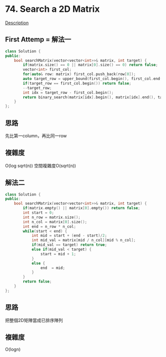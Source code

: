 # 74. Search a 2D Matrix
[Description](https://leetcode.com/problems/search-a-2d-matrix/description/)

## First Attemp = 解法一
```C++
class Solution {
public:
    bool searchMatrix(vector<vector<int>>& matrix, int target) {
        if(matrix.size() == 0 || matrix[0].size() == 0) return false;
        vector<int> first_col;
        for(auto& row: matrix) first_col.push_back(row[0]);
        auto target_row = upper_bound(first_col.begin(), first_col.end(), target);
        if(target_row == first_col.begin()) return false;
        --target_row;
        int idx = target_row - first_col.begin();
        return binary_search(matrix[idx].begin(), matrix[idx].end(), target);
    }
};
```

## 思路
先比第一column，再比同一row

## 複雜度
O(log sqrt(n))
空間複雜度O(sqrt(n))

## 解法二
```C++
class Solution {
public:
    bool searchMatrix(vector<vector<int>>& matrix, int target) {
        if(matrix.empty() || matrix[0].empty()) return false;
        int start = 0;
        int n_row = matrix.size();
        int n_col = matrix[0].size();
        int end = n_row * n_col;
        while(start < end) {
            int mid = start + (end - start)/2;
            int mid_val = matrix[mid / n_col][mid % n_col];
            if(mid_val == target) return true;
            else if(mid_val < target) {
                start = mid + 1;
            }
            else {
                end  = mid;
            }
        }
        return false;
    }
};
```
## 思路
把整個2D矩陣當成已排序陣列

## 複雜度
O(logn)